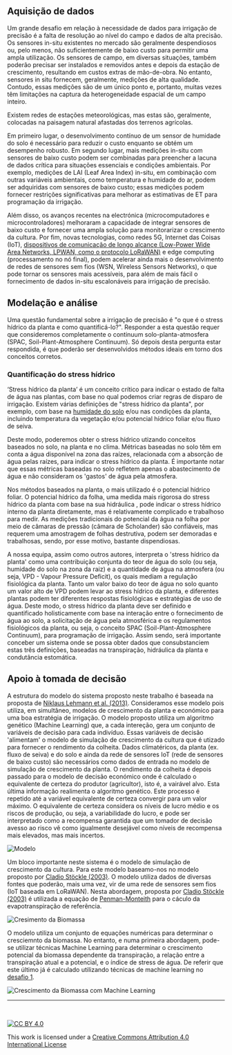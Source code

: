
## Aquisição de dados

Um grande desafio em relação à necessidade de dados para irrigação de precisão é a falta de resolução ao nível do campo e dados de alta precisão. Os sensores in-situ existentes no mercado são geralmente despendiosos ou, pelo menos, não suficientemente de baixo custo para permitir uma ampla utilização. Os sensores de campo, em diversas situações, também poderão precisar ser instalados e removidos antes e depois da estação de crescimento, resultando em custos extras de mão-de-obra. No entanto, sensores in situ fornecem, geralmente, medições de alta qualidade. Contudo, essas medições são de um único ponto e, portanto, muitas vezes têm limitações na captura da heterogeneidade espacial de um campo inteiro.

Existem redes de estações meteorológicas, mas estas são, geralmente, colocadas na paisagem natural afastadas dos terrenos agrícolas. 

Em primeiro lugar, o desenvolvimento contínuo de um sensor de humidade do solo é necessário para reduzir o custo enquanto se obtém um desempenho robusto. Em segundo lugar, mais medições in-situ com sensores de baixo custo podem ser combinadas para preencher a lacuna de dados crítica para situações essenciais e condições ambientais. Por exemplo, medições de LAI (Leaf Area Index) in-situ, em combinação com outras variáveis ambientais, como temperatura e humidade do ar, podem ser adquiridas com sensores de baixo custo; essas medições podem fornecer restrições significativas para melhorar as estimativas de ET para programação da irrigação.

Além disso, os avanços recentes na electrónica (microcomputadores e microcontroladores) melhoraram a capacidade de integrar sensores de baixo custo e fornecer uma ampla
solução para monitorarizar o crescimento da cultura. Por fim, novas tecnologias, como redes 5G, Internet das Coisas (IoT), [dispositivos de comunicação de longo alcance (Low-Power Wide Area Networks, LPWAN, como o protocolo LoRaWAN)](https://www.mdpi.com/2079-9292/9/6/987) e edge computing (processamento no nó final), podem acelerar ainda mais o desenvolvimento de redes de sensores sem fios (WSN, Wireless Sensors Networks), o que pode tornar os sensores mais acessíveis, para além de mais fácil o fornecimento de dados in-situ escalonáveis para irrigação de precisão.

## Modelação e análise

Uma questão fundamental sobre a irrigação de precisão é "o que é o stress hídrico da planta e como quantificá-lo?". Responder a esta questão requer que consideremos completamente o continuum solo-planta-atmosfera (SPAC, Soil-Plant-Atmosphere Continuum). Só depois desta pergunta estar respondida, é que poderão ser desenvolvidos métodos ideais em torno dos conceitos corretos.

### Quantificação do stress hídrico

‘Stress hídrico da planta’ é um conceito crítico para indicar o estado de falta de água nas plantas, com base no qual podemos criar regras de disparo de irrigação. Existem várias definições de "stress hídrico da planta", por exemplo, com base na [humidade do solo](https://hackathondouroporto2021-01.readthedocs.io/) e/ou nas condições da planta, incluindo temperatura da vegetação e/ou potencial hídrico foliar e/ou fluxo de seiva.

Deste modo, poderemos obter o stress hídrico utizando conceitos baseados no solo, na planta e no clima. Métricas baseadas no solo têm em conta a água disponível na zona das raízes, relacionada com a absorção de água pelas raízes, para indicar o stress hídrico da planta. É importante notar que essas métricas baseadas no solo refletem apenas o abastecimento de água e não consideram os 'gastos' de água pela atmosfera. 

Nos métodos baseados na planta, o mais utilizado é o potencial hídrico foliar. O potencial hídrico da folha, uma medida mais rigorosa do stress hídrico da planta com base na sua hidráulica , pode indicar o stress hídrico interno da planta diretamente, mas é relativamente complicado e trabalhoso para medir. As medições tradicionais do potencial da água na folha por meio de câmaras de pressão (câmara de Scholander) são confiáveis, mas requerem uma amostragem de folhas destrutiva, podem ser demoradas e trabalhosas, sendo, por esse motivo, bastante dispendiosas.

A nossa equipa, assim como outros autores, interpreta o 'stress hídrico da planta' como uma contribuição conjunta do teor de água do solo (ou seja, humidade do solo na zona da raiz) e a quantidade de água na atmosfera (ou seja, VPD - Vapour Pressure Deficit), os quais mediam a regulação fisiológica da planta. Tanto um valor baixo do teor de água no solo quanto um valor alto de VPD podem levar ao stress hídrico da planta, e diferentes plantas podem ter diferentes respostas fisiológicas e estratégias de uso de água. Deste modo, o stress hídrico da planta deve ser definido e quantificado holisticamente com base na interação entre o fornecimento de água ao solo, a solicitação de água pela atmosférica e os regulamentos fisiológicos da planta, ou seja, o conceito SPAC (Soil-Plant-Atmosphere Continuum), para programação de irrigação. Assim sendo, será importante conceber um sistema onde se possa obter dados que consubstanciem estas três definições, baseadas na transpiração, hidráulica da planta e condutância estomática. 

## Apoio à tomada de decisão

A estrutura do modelo do sistema proposto neste trabalho é baseada na proposta de [Niklaus Lehmann et al. (2013)](https://www.sciencedirect.com/science/article/pii/S0308521X13000024). Consideramos esse modelo pois utiliza, em simultâneo, modelos de crescimento da planta e económico para uma boa estratégia de irrigação. O modelo proposto utiliza um algoritmo genético (Machine Learning) que, a cada intereção, gera um conjunto de variáveis de decisão para cada indivíduo. Essas variáveis de decisão 'alimentam' o modelo de simulação de crescimento da cultura que é utizado para fornecer o rendimento da colheita. Dados climatéricos, da planta (ex. fluxo de seiva) e do solo e ainda da rede de sensores IoT (rede de sensores de baixo custo) são necessários como dados de entrada no modelo de simulação de crescimento da planta. O rendimento da colheita é depois passado para o modelo de decisão económico onde é calculado o equivalente de certeza do produtor (agricultor), isto é, a vairável alvo. Esta última informação realimenta o algoritmo genético. Este processo é repetido até a variável equivalente de certeza convergir para um valor máximo. O equivalente de certeza considera os níveis de lucro médio e os riscos de produção, ou seja, a variabilidade do lucro, e pode ser interpretado como a recompensa garantida que um tomador de decisão avesso ao risco vê como igualmente desejável como níveis de recompensa mais elevados, mas mais incertos.

![Modelo](https://i.imgur.com/iAblwdL.png)

Um bloco importante neste sistema é o modelo de simulação de crescimento da cultura. Para este modelo baseamo-nos no modelo proposto por [Cladio Stöckle (2003)](https://www.sciencedirect.com/science/article/pii/S1161030102001090). O modelo utiliza dados de diversas fontes que poderão, mais uma vez, vir de uma rede de sensores sem fios (IoT baseada em LoRaWAN). Nesta abordagem, proposta por [Cladio Stöckle (2003)](https://www.sciencedirect.com/science/article/pii/S1161030102001090) é utilizada a equação de [Penman-Monteith](https://www.fao.org/3/x0490E/x0490e06.htm#:~:text=In%201948%2C%20Penman%20combined%20the,temperature%2C%20humidity%20and%20wind%20speed) para o cáculo da evapotranspiração de referência. 

![Cresimento da Biomassa](https://i.imgur.com/viVI9J9.png)

O modelo utiliza um conjunto de equações numéricas para determinar o cresciemnto da biomassa. No entanto, e numa primeira abordagem, pode-se utilizar técnicas Machine Learning para determinar o crescimento potencial da biomassa dependente da transpiração, a relação entre a transpiração atual e a potencial, e o índice de stress de água. De referir que este último já é calculado utilizando técnicas de machine learning no [desafio 1](https://hackathondouroporto2021-01.readthedocs.io/).

![Crescimento da Biomassa com Machine Learning](https://i.imgur.com/3ITafLB.png)&nbsp;

*** 

&nbsp;

[![CC BY 4.0](https://i.creativecommons.org/l/by/4.0/88x31.png)](http://creativecommons.org/licenses/by/4.0/)

This work is licensed under a [Creative Commons Attribution 4.0 International License](http://creativecommons.org/licenses/by/4.0/)
